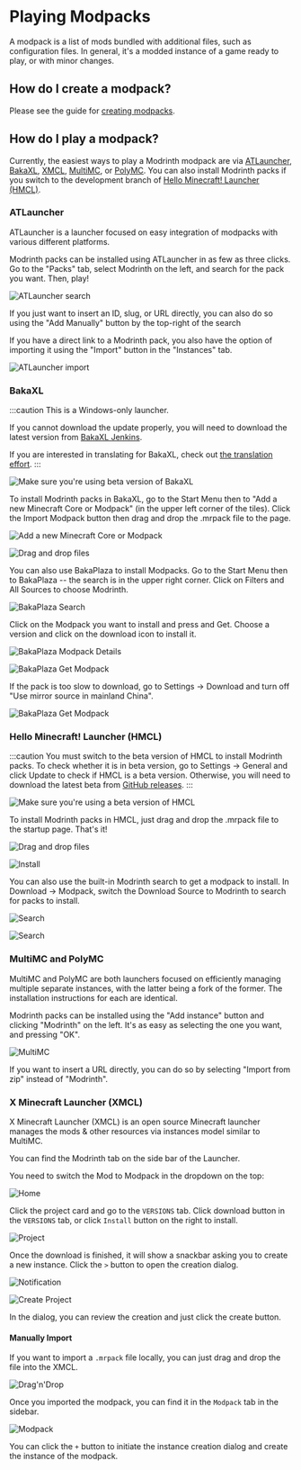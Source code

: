# Playing Modpacks

A modpack is a list of mods bundled with additional files, such as configuration files. In general, it's a modded instance of a game ready to play, or with minor changes.

## How do I create a modpack?

Please see the guide for [creating modpacks](creating_modpacks.md).

## How do I play a modpack?

Currently, the easiest ways to play a Modrinth modpack are via [ATLauncher](https://atlauncher.com), [BakaXL](http://jk-insider.bakaxl.com:8888), [XMCL](https://xmcl.app), [MultiMC](https://multimc.org), or [PolyMC](https://polymc.org). You can also install Modrinth packs if you switch to the development branch of [Hello Minecraft! Launcher (HMCL)](https://github.com/huanghongxun/HMCL).

### ATLauncher

ATLauncher is a launcher focused on easy integration of modpacks with various different platforms.

Modrinth packs can be installed using ATLauncher in as few as three clicks. Go to the "Packs" tab, select Modrinth on the left, and search for the pack you want. Then, play!

![ATLauncher search](../../static/img/tutorial/atlauncherSearch.png)

If you just want to insert an ID, slug, or URL directly, you can also do so using the "Add Manually" button by the top-right of the search

If you have a direct link to a Modrinth pack, you also have the option of importing it using the "Import" button in the "Instances" tab.

![ATLauncher import](../../static/img/tutorial/atlauncherImport.png)

### BakaXL

:::caution
This is a Windows-only launcher. 

If you cannot download the update properly, you will need to download the latest version from [BakaXL Jenkins](http://jk-insider.bakaxl.com:8888/).

If you are interested in translating for BakaXL, check out [the translation effort](https://github.com/BakaXL-Launcher/BakaXL/tree/master/BakaXL_Software/3.0).
:::

![Make sure you're using beta version of BakaXL](../../static/img/tutorial/bakaxlInsiderPreview.png)

To install Modrinth packs in BakaXL, go to the Start Menu then to "Add a new Minecraft Core or Modpack" (in the upper left corner of the tiles). Click the Import Modpack button then drag and drop the .mrpack file to the page. 

![Add a new Minecraft Core or Modpack](../../static/img/tutorial/bakaxlStartMenuAddCore.png)

![Drag and drop files](../../static/img/tutorial/bakaxlImportModpackDrop.png)

You can also use BakaPlaza to install Modpacks. Go to the Start Menu then to BakaPlaza -- the search is in the upper right corner. Click on Filters and All Sources to choose Modrinth. 

![BakaPlaza Search](../../static/img/tutorial/bakaxlBakaPlazaSearchFilter.png)

Click on the Modpack you want to install and press and Get. Choose a version and click on the download icon to install it.

![BakaPlaza Modpack Details](../../static/img/tutorial/bakaxlBakaPlazaDetail.png)

![BakaPlaza Get Modpack](../../static/img/tutorial/bakaxlBakaPlazaGetDetail.png)

If the pack is too slow to download, go to Settings -> Download and turn off "Use mirror source in mainland China". 

![BakaPlaza Get Modpack](../../static/img/tutorial/bakaxlSettingsDownloadsetting.png)

### Hello Minecraft! Launcher (HMCL)

:::caution
You must switch to the beta version of HMCL to install Modrinth packs. To check whether it is in beta version, go to Settings -> General and click Update to check if HMCL is a beta version. Otherwise, you will need to download the latest beta from [GitHub releases](https://github.com/huanghongxun/HMCL/releases).
:::

![Make sure you're using a beta version of HMCL](../../static/img/tutorial/HMCL1.png)

To install Modrinth packs in HMCL, just drag and drop the .mrpack file to the startup page. That's it!

![Drag and drop files](../../static/img/tutorial/HMCL2.png)

![Install](../../static/img/tutorial/HMCL3.png)

You can also use the built-in Modrinth search to get a modpack to install. In Download -> Modpack, switch the Download Source to Modrinth to search for packs to install.

![Search](../../static/img/tutorial/HMCL4.png)

![Search](../../static/img/tutorial/HMCL5.png)

### MultiMC and PolyMC

MultiMC and PolyMC are both launchers focused on efficiently managing multiple separate instances, with the latter being a fork of the former. The installation instructions for each are identical.

Modrinth packs can be installed using the "Add instance" button and clicking "Modrinth" on the left. It's as easy as selecting the one you want, and pressing "OK".

![MultiMC](../../static/img/tutorial/multimc.png)

If you want to insert a URL directly, you can do so by selecting "Import from zip" instead of "Modrinth".

### X Minecraft Launcher (XMCL)

X Minecraft Launcher (XMCL) is an open source Minecraft launcher manages the mods & other resources via instances model similar to MultiMC.

You can find the Modrinth tab on the side bar of the Launcher.

You need to switch the Mod to Modpack in the dropdown on the top:

![Home](../../static/img/tutorial/xmcl-modrinth-home.png)

Click the project card and go to the `VERSIONS` tab. Click download button in the `VERSIONS` tab, or click `Install` button on the right to install.

![Project](../../static/img/tutorial/xmcl-modrinth-project.png)

Once the download is finished, it will show a snackbar asking you to create a new instance. Click the `>` button to open the creation dialog.

![Notification](../../static/img/tutorial/xmcl-modrinth-notification.png)

![Create Project](../../static/img/tutorial/xmcl-modrinth-create-project.png)

In the dialog, you can review the creation and just click the create button.

#### Manually Import

If you want to import a `.mrpack` file locally, you can just drag and drop the file into the XMCL.

![Drag'n'Drop](../../static/img/tutorial/xmcl-modrinth-drag-drop.png)

Once you imported the modpack, you can find it in the `Modpack` tab in the sidebar.

![Modpack](../../static/img/tutorial/xmcl-modrinth-modpack.png)

You can click the `+` button to initiate the instance creation dialog and create the instance of the modpack.
